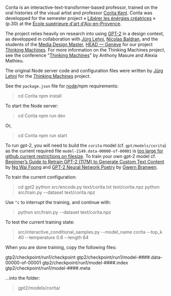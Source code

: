 Corita is an interactive-text-transformer-based professor, trained on the oral histories of the visual artist and professor [Corita Kent](https://en.wikipedia.org/wiki/Corita_Kent). Corita was developped for the semester project « [Libérer les énérgies créatrices](http://esaaix.fr/IMG/pdf/esaaix_livret__2019_2020__fevrier2_web_.pdf) » (p.30) at the [École supérieure d'art d'Aix-en-Provence](http://ecole-art-aix.fr).

The project relies heavily on research into using [GPT-2]() in a design context, as developped in collaboration with [Jürg Lehni](http://juerglehni.com), [Nicolas Baldran](https://www.hesge.ch/head/annuaire/nicolas-baldran), and the students of the [Media Design Master](https://www.hesge.ch/head/formations-recherche/master-en-media-design), [HEAD — Genève](https://www.hesge.ch/head/) for our project [Thinking Machines](https://github.com/abstractmachine/ThinkingMachines). For more information on the Thinking Machines project, see the conference "[Thinking Machines](http://www.anthonymasure.com/en/conferences/2020-01-thinking-machines-bal-paris)" by Anthony Masure and Alexia Mathieu.

The original Node server code and configuration files were written by [Jürg Lehni](http://juerglehni.com) for the [Thinking Machines](https://github.com/abstractmachine/ThinkingMachines) project.

See the `package.json` file for [node](http://nodejs.org/)/npm requirements:

> cd Corita
> npm install

To start the Node server:

> cd Corita
> npm run dev

Or,

> cd Corita
> npm run start

To run gpt-2, you will need to build the `corita` model (cf. `gpt/models/corita`) as the current required file `model-2149.data-00000-of-00001` is [too large for github current restrictions on filesize](https://help.github.com/en/github/managing-large-files/conditions-for-large-files). To train your own gpt-2 model cf. [Beginner’s Guide to Retrain GPT-2 (117M) to Generate Custom Text Content](https://medium.com/@ngwaifoong92/beginners-guide-to-retrain-gpt-2-117m-to-generate-custom-text-content-8bb5363d8b7f) by [Ng Wai Foong](https://medium.com/@ngwaifoong92) and [GPT-2 Neural Network Poetry](https://www.gwern.net/GPT-2) by [Gwern Branwen](https://www.gwern.net/).

To train the current configuration:

> cd gpt2
> python src/encode.py text/corita.txt text/corita.npz
> python src/train.py --dataset text/corita.npz

Use `^c` to interrupt the training, and continue with:

> python src/train.py --dataset text/corita.npz

To test the current training state:

> src/interactive_conditional_samples.py --model_name corita --top_k 40 --temperature 0.8 --length 64

When you are done training, copy the following files:

gtp2/checkpoint/run1/checkpoint
gtp2/checkpoint/run1/model-####.data-00000-of-00001
gtp2/checkpoint/run1/model-####.index
gtp2/checkpoint/run1/model-####.meta

...into the folder:

> gpt2/models/corita/